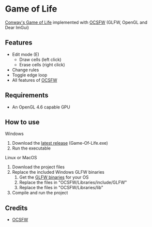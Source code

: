 # Game of Life
[Conway's Game of Life](https://en.wikipedia.org/wiki/Conway%27s_Game_of_Life) implemented with [OCSFW](https://github.com/psychopattt/OCSFW) (GLFW, OpenGL and Dear ImGui)

## Features
- Edit mode (E)
  - Draw cells (left click)
  - Erase cells (right click)
- Change rules
- Toggle edge loop
- All features of [OCSFW](https://github.com/psychopattt/OCSFW?tab=readme-ov-file#features)

## Requirements
- An OpenGL 4.6 capable GPU

## How to use
Windows
1. Download the [latest release](https://github.com/psychopattt/Game-of-Life-OpenGL/releases/latest) (Game-Of-Life.exe)
2. Run the executable

Linux or MacOS
1. Download the project files
3. Replace the included Windows GLFW binaries
   1. Get the [GLFW binaries](https://www.glfw.org/download.html) for your OS
   2. Replace the files in "OCSFW/Libraries/include/GLFW"
   3. Replace the files in "OCSFW/Libraries/lib"
4. Compile and run the project

## Credits
- [OCSFW](https://github.com/psychopattt/OCSFW?tab=readme-ov-file#credits)
